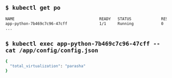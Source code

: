 ## `$ kubectl get po`

```bash
NAME                                     READY   STATUS             RESTARTS      AGE
app-python-7b469c7c96-47cff              1/1     Running            0             22s
...
```

## `$ kubectl exec app-python-7b469c7c96-47cff -- cat /app/config/config.json`

```bash
{
  "total_virtualization": "parasha"
}
```
